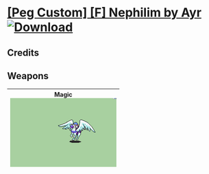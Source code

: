 # [\[Peg Custom\] \[F\] Nephilim by Ayr](./) [![Download](https://img.shields.io/badge/Download-%5BPeg%20Custom%5D%20%5BF%5D%20Nephilim%20by%20Ayr-red)](https://minhaskamal.github.io/DownGit/#/home?url=https://github.com/Klokinator/FE-Repo/tree/main/Battle%20Animations/Mounted%20-%20Pegs,%20Wyverns,%20Griffons/%5BPeg%20Custom%5D%20%5BF%5D%20Nephilim%20by%20Ayr)
## Credits



## Weapons

| <b>Magic</b><br/><img alt="Magic animation" src="./6.%20Magic/Magic.gif"/> |
| :---: |
